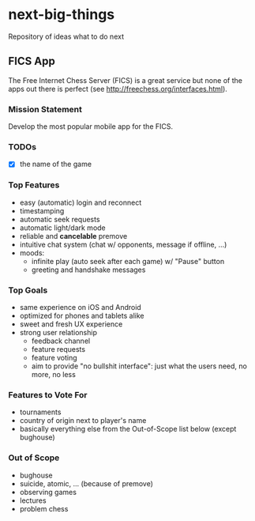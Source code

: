# next-big-things
Repository of ideas what to do next

## FICS App
The Free Internet Chess Server (FICS) is a great service but none of the apps out there is perfect (see http://freechess.org/interfaces.html).

### Mission Statement
Develop the most popular mobile app for the FICS.

### TODOs
- [x] the name of the game

### Top Features
- easy (automatic) login and reconnect
- timestamping
- automatic seek requests
- automatic light/dark mode
- reliable and **cancelable** premove
- intuitive chat system (chat w/ opponents, message if offline, ...)
- moods:
  - infinite play (auto seek after each game) w/ "Pause" button
  - greeting and handshake messages

### Top Goals
- same experience on iOS and Android
- optimized for phones and tablets alike
- sweet and fresh UX experience
- strong user relationship
  - feedback channel
  - feature requests
  - feature voting
  - aim to provide "no bullshit interface": just what the users need, no more, no less

### Features to Vote For
- tournaments
- country of origin next to player's name
- basically everything else from the Out-of-Scope list below (except bughouse)
  
### Out of Scope
- bughouse
- suicide, atomic, ... (because of premove)
- observing games
- lectures
- problem chess

